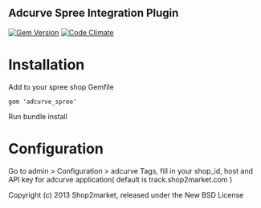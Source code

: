 
Adcurve Spree Integration Plugin
--------------------------------

[![Gem Version](https://badge.fury.io/rb/adcurve_spree@2x.png)](https://badge.fury.io/rb/adcurve_spree)
 [![Code Climate](https://codeclimate.com/github/cthulhu/adcurve-spree/badges/gpa.svg)](https://codeclimate.com/github/cthulhu/adcurve-spree)

Installation
============

Add to your spree shop Gemfile

    gem 'adcurve_spree'

Run bundle install

Configuration
=============

Go to admin >  Configuration > adcurve Tags, fill in your shop_id,  host and API key for adcurve application( default is track.shop2market.com )

Copyright (c) 2013 Shop2market, released under the New BSD License
